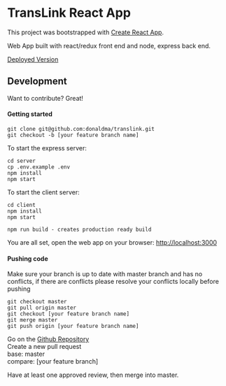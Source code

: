 # TransLink React App

This project was bootstrapped with <a href="https://github.com/facebook/create-react-app" target="_blank">Create React App</a>.

Web App built with react/redux front end and node, express back end.

<a href="https://donaldma-translink.herokuapp.com/" target="_blank">Deployed Version</a>

## Development

Want to contribute? Great!

#### Getting started
```
git clone git@github.com:donaldma/translink.git
git checkout -b [your feature branch name]
```

To start the express server:
```
cd server
cp .env.example .env
npm install
npm start
```

To start the client server:
```
cd client
npm install
npm start

npm run build - creates production ready build
```

You are all set, open the web app on your browser: <a href="http://localhost:3000" target="_blank">http://localhost:3000</a>

#### Pushing code

Make sure your branch is up to date with master branch and has no conflicts, if there are conflicts please resolve your conflicts locally before pushing

```
git checkout master
git pull origin master
git checkout [your feature branch name]
git merge master
git push origin [your feature branch name]
```

Go on the <a href="https://github.com/donaldma/translink" target="_blank">Github Repository</a>
<br>
Create a new pull request
<br>
base: master
<br>
compare: [your feature branch]

Have at least one approved review, then merge into master.